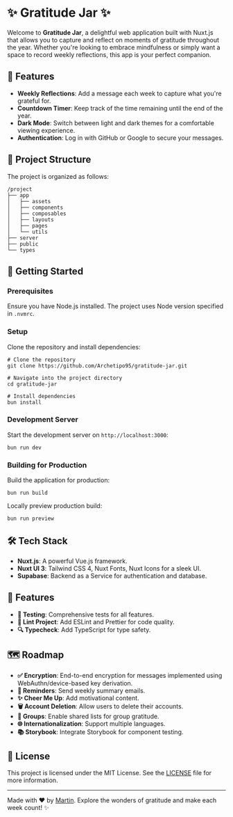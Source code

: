 # ✨ Gratitude Jar ✨

Welcome to **Gratitude Jar**, a delightful web application built with Nuxt.js that allows you to capture and reflect on moments of gratitude throughout the year. Whether you're looking to embrace mindfulness or simply want a space to record weekly reflections, this app is your perfect companion.

## 🌟 Features

- **Weekly Reflections**: Add a message each week to capture what you're grateful for.
- **Countdown Timer**: Keep track of the time remaining until the end of the year.
- **Dark Mode**: Switch between light and dark themes for a comfortable viewing experience.
- **Authentication**: Log in with GitHub or Google to secure your messages.

## 📂 Project Structure

The project is organized as follows:

```
/project
├── app
│   ├── assets
│   ├── components
│   ├── composables
│   ├── layouts
│   ├── pages
│   └── utils
├── server
├── public
└── types
```

## 🚀 Getting Started

### Prerequisites

Ensure you have Node.js installed. The project uses Node version specified in `.nvmrc`.

### Setup

Clone the repository and install dependencies:

```
# Clone the repository
git clone https://github.com/Archetipo95/gratitude-jar.git

# Navigate into the project directory
cd gratitude-jar

# Install dependencies
bun install
```

### Development Server

Start the development server on `http://localhost:3000`:

```
bun run dev
```

### Building for Production

Build the application for production:

```
bun run build
```

Locally preview production build:

```
bun run preview
```

## 🛠️ Tech Stack

- **Nuxt.js**: A powerful Vue.js framework.
- **Nuxt UI 3**: Tailwind CSS 4, Nuxt Fonts, Nuxt Icons for a sleek UI.
- **Supabase**: Backend as a Service for authentication and database.

## 🌺 Features

- **🧪 Testing**: Comprehensive tests for all features.
- **🧹 Lint Project**: Add ESLint and Prettier for code quality.
- **🔍 Typecheck**: Add TypeScript for type safety.

## 🗺️ Roadmap

- **✅ Encryption**: End-to-end encryption for messages implemented using WebAuthn/device-based key derivation.
- **📧 Reminders**: Send weekly summary emails.
- **✨ Cheer Me Up**: Add motivational content.
- **🗑️ Account Deletion**: Allow users to delete their accounts.
- **👥 Groups**: Enable shared lists for group gratitude.
- **🌐 Internationalization**: Support multiple languages.
- **📚 Storybook**: Integrate Storybook for component testing.

## 📜 License

This project is licensed under the MIT License. See the [LICENSE](LICENSE) file for more information.

---

Made with ❤️ by [Martin](https://github.com/Archetipo95). Explore the wonders of gratitude and make each week count! ✨
